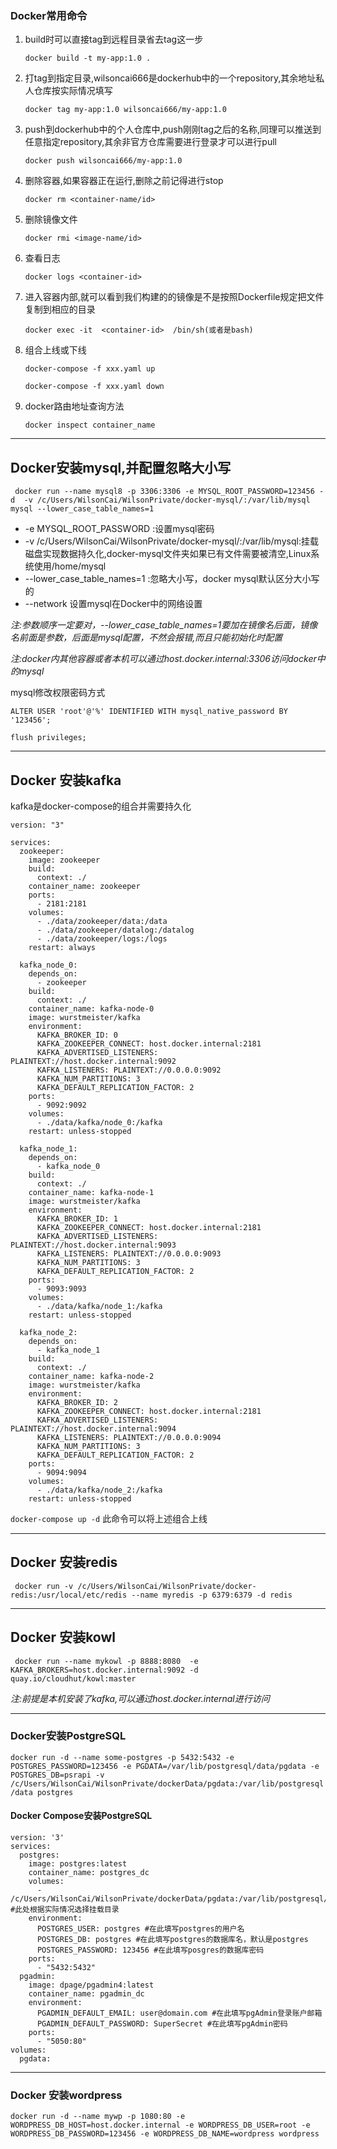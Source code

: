### Docker常用命令

1. build时可以直接tag到远程目录省去tag这一步

   `docker build -t my-app:1.0 .`

2. 打tag到指定目录,wilsoncai666是dockerhub中的一个repository,其余地址私人仓库按实际情况填写

   `docker tag my-app:1.0 wilsoncai666/my-app:1.0`

3. push到dockerhub中的个人仓库中,push刚刚tag之后的名称,同理可以推送到任意指定repository,其余非官方仓库需要进行登录才可以进行pull

   `docker push wilsoncai666/my-app:1.0`

4. 删除容器,如果容器正在运行,删除之前记得进行stop

   `docker rm <container-name/id>`

5. 删除镜像文件

   `docker rmi <image-name/id>`

6. 查看日志

   `docker logs <container-id>`

7. 进入容器内部,就可以看到我们构建的的镜像是不是按照Dockerfile规定把文件复制到相应的目录

   `docker exec -it  <container-id>  /bin/sh(或者是bash)`

8. 组合上线或下线

   `docker-compose -f xxx.yaml up`

   `docker-compose -f xxx.yaml down`
 9. docker路由地址查询方法

    `docker inspect container_name`

---

## Docker安装mysql,并配置忽略大小写

` docker run --name mysql8 -p 3306:3306 -e MYSQL_ROOT_PASSWORD=123456 -d  -v /c/Users/WilsonCai/WilsonPrivate/docker-mysql/:/var/lib/mysql mysql --lower_case_table_names=1`

* -e MYSQL_ROOT_PASSWORD        :设置mysql密码
* -v /c/Users/WilsonCai/WilsonPrivate/docker-mysql/:/var/lib/mysql:挂载磁盘实现数据持久化,docker-mysql文件夹如果已有文件需要被清空,Linux系统使用/home/mysql
* --lower_case_table_names=1    :忽略大小写，docker mysql默认区分大小写的
* --network 设置mysql在Docker中的网络设置

*注:参数顺序一定要对，--lower_case_table_names=1要加在镜像名后面，镜像名前面是参数，后面是mysql配置，不然会报错,而且只能初始化时配置*

*注:docker内其他容器或者本机可以通过host.docker.internal:3306访问docker中的mysql*

mysql修改权限密码方式

`ALTER USER 'root'@'%' IDENTIFIED WITH mysql_native_password BY '123456';`

`flush privileges;`

---

## Docker 安装kafka
kafka是docker-compose的组合并需要持久化
```
version: "3"

services:
  zookeeper:
    image: zookeeper
    build:
      context: ./
    container_name: zookeeper
    ports:
      - 2181:2181
    volumes:
      - ./data/zookeeper/data:/data
      - ./data/zookeeper/datalog:/datalog
      - ./data/zookeeper/logs:/logs
    restart: always

  kafka_node_0:
    depends_on:
      - zookeeper
    build:
      context: ./
    container_name: kafka-node-0
    image: wurstmeister/kafka
    environment:
      KAFKA_BROKER_ID: 0
      KAFKA_ZOOKEEPER_CONNECT: host.docker.internal:2181
      KAFKA_ADVERTISED_LISTENERS: PLAINTEXT://host.docker.internal:9092
      KAFKA_LISTENERS: PLAINTEXT://0.0.0.0:9092
      KAFKA_NUM_PARTITIONS: 3
      KAFKA_DEFAULT_REPLICATION_FACTOR: 2
    ports:
      - 9092:9092
    volumes:
      - ./data/kafka/node_0:/kafka
    restart: unless-stopped

  kafka_node_1:
    depends_on:
      - kafka_node_0
    build:
      context: ./
    container_name: kafka-node-1
    image: wurstmeister/kafka
    environment:
      KAFKA_BROKER_ID: 1
      KAFKA_ZOOKEEPER_CONNECT: host.docker.internal:2181
      KAFKA_ADVERTISED_LISTENERS: PLAINTEXT://host.docker.internal:9093
      KAFKA_LISTENERS: PLAINTEXT://0.0.0.0:9093
      KAFKA_NUM_PARTITIONS: 3
      KAFKA_DEFAULT_REPLICATION_FACTOR: 2
    ports:
      - 9093:9093
    volumes:
      - ./data/kafka/node_1:/kafka
    restart: unless-stopped

  kafka_node_2:
    depends_on:
      - kafka_node_1
    build:
      context: ./
    container_name: kafka-node-2
    image: wurstmeister/kafka
    environment:
      KAFKA_BROKER_ID: 2
      KAFKA_ZOOKEEPER_CONNECT: host.docker.internal:2181
      KAFKA_ADVERTISED_LISTENERS: PLAINTEXT://host.docker.internal:9094
      KAFKA_LISTENERS: PLAINTEXT://0.0.0.0:9094
      KAFKA_NUM_PARTITIONS: 3
      KAFKA_DEFAULT_REPLICATION_FACTOR: 2
    ports:
      - 9094:9094
    volumes:
      - ./data/kafka/node_2:/kafka
    restart: unless-stopped
```

`docker-compose up -d` 此命令可以将上述组合上线

---

## Docker 安装redis
` docker run -v /c/Users/WilsonCai/WilsonPrivate/docker-redis:/usr/local/etc/redis --name myredis -p 6379:6379 -d redis`

---

## Docker 安装kowl
` docker run --name mykowl -p 8888:8080  -e KAFKA_BROKERS=host.docker.internal:9092 -d quay.io/cloudhut/kowl:master`

*注:前提是本机安装了kafka,可以通过host.docker.internal进行访问*

----

### Docker安装PostgreSQL
`docker run -d --name some-postgres -p 5432:5432 -e POSTGRES_PASSWORD=123456 -e PGDATA=/var/lib/postgresql/data/pgdata -e POSTGRES_DB=psrapi -v /c/Users/WilsonCai/WilsonPrivate/dockerData/pgdata:/var/lib/postgresql/data postgres`

#### Docker Compose安装PostgreSQL

```
version: '3'
services:
  postgres:
    image: postgres:latest
    container_name: postgres_dc
    volumes:
      - /c/Users/WilsonCai/WilsonPrivate/dockerData/pgdata:/var/lib/postgresql/data #此处根据实际情况选择挂载目录
    environment:
      POSTGRES_USER: postgres #在此填写postgres的用户名
      POSTGRES_DB: postgres #在此填写postgres的数据库名，默认是postgres
      POSTGRES_PASSWORD: 123456 #在此填写posgres的数据库密码
    ports:
      - "5432:5432"
  pgadmin:
    image: dpage/pgadmin4:latest
    container_name: pgadmin_dc
    environment: 
      PGADMIN_DEFAULT_EMAIL: user@domain.com #在此填写pgAdmin登录账户邮箱
      PGADMIN_DEFAULT_PASSWORD: SuperSecret #在此填写pgAdmin密码
    ports:
      - "5050:80"
volumes:
  pgdata:
  ```
---

### Docker 安装wordpress

`docker run -d --name mywp -p 1080:80 -e WORDPRESS_DB_HOST=host.docker.internal -e WORDPRESS_DB_USER=root -e WORDPRESS_DB_PASSWORD=123456 -e WORDPRESS_DB_NAME=wordpress wordpress`